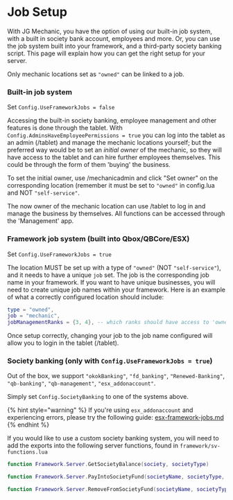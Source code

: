 # Job Setup

With JG Mechanic, you have the option of using our built-in job system, with a built in society bank account, employees and more. Or, you can use the job system built into your framework, and a third-party society banking script. This page will explain how you can get the right setup for your server.

Only mechanic locations set as `"owned"` can be linked to a job.

### Built-in job system

Set `Config.UseFrameworkJobs = false`

Accessing the built-in society banking, employee management and other features is done through the tablet. With `Config.AdminsHaveEmployeePermissions = true` you can log into the tablet as an admin (/tablet) and manage the mechanic locations yourself; but the preferred way would be to set an _initial owner_ of the mechanic, so they will have access to the tablet and can hire further employees themselves. This could be through the form of them 'buying' the business.

To set the initial owner, use /mechanicadmin and click "Set owner" on the corresponding location (remember it must be set to `"owned"` in config.lua and NOT `"self-service"`.

The now owner of the mechanic location can use /tablet to log in and manage the business by themselves. All functions can be accessed through the 'Management' app.

### Framework job system (built into Qbox/QBCore/ESX)

Set `Config.UseFrameworkJobs = true`

The location MUST be set up with a type of `"owned"` (NOT `"self-service"`), and it needs to have a unique `job` set. The job is the corresponding job name in your framework. If you want to have unique businesses, you will need to create unique job names within your framework. Here is an example of what a correctly configured location should include:

```lua
type = "owned",
job = "mechanic",
jobManagementRanks = {3, 4}, -- which ranks should have access to 'ownership' perms
```

Once setup correctly, changing your job to the job name configured will allow you to login in the tablet (/tablet).

### Society banking (only with `Config.UseFrameworkJobs = true`)

Out of the box, we support `"okokBanking"`, `"fd_banking"`, `"Renewed-Banking"`, `"qb-banking"`, `"qb-management"`, `"esx_addonaccount"`.

Simply set `Config.SocietyBanking` to one of the systems above.

{% hint style="warning" %}
If you're using `esx_addonaccount` and experiencing errors, please try the following guide: [esx-framework-jobs.md](installation-and-configuration/esx-framework-jobs.md "mention")
{% endhint %}

If you would like to use a custom society banking system, you will need to add the exports into the following server functions, found in `framework/sv-functions.lua`

```lua
function Framework.Server.GetSocietyBalance(society, societyType)

function Framework.Server.PayIntoSocietyFund(societyName, societyType, amount)

function Framework.Server.RemoveFromSocietyFund(societyName, societyType, amount)
```

&#x20;&#x20;
